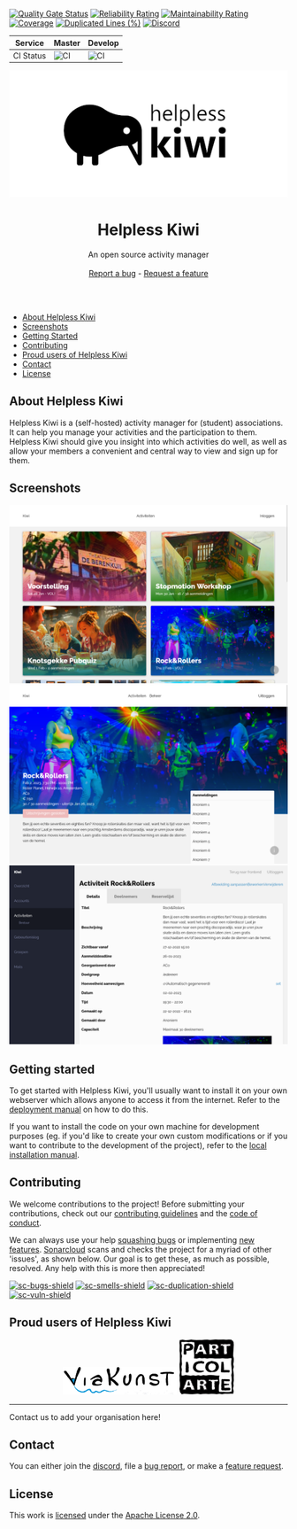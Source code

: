 [![Quality Gate Status](https://sonarcloud.io/api/project_badges/measure?project=jasperweyne_helpless-kiwi&metric=alert_status)](https://sonarcloud.io/dashboard?id=jasperweyne_helpless-kiwi) [![Reliability Rating](https://sonarcloud.io/api/project_badges/measure?project=jasperweyne_helpless-kiwi&metric=reliability_rating)](https://sonarcloud.io/dashboard?id=jasperweyne_helpless-kiwi) [![Maintainability Rating](https://sonarcloud.io/api/project_badges/measure?project=jasperweyne_helpless-kiwi&metric=sqale_rating)](https://sonarcloud.io/dashboard?id=jasperweyne_helpless-kiwi) [![Coverage](https://sonarcloud.io/api/project_badges/measure?project=jasperweyne_helpless-kiwi&metric=coverage)](https://sonarcloud.io/dashboard?id=jasperweyne_helpless-kiwi) [![Duplicated Lines (%)](https://sonarcloud.io/api/project_badges/measure?project=jasperweyne_helpless-kiwi&metric=duplicated_lines_density)](https://sonarcloud.io/dashboard?id=jasperweyne_helpless-kiwi) 
[![Discord](https://img.shields.io/discord/838843751509393458?label=discord&logo=discord)](https://discord.gg/4HUmvEnXn8)

| **Service** | **Master** | **Develop** |
|---|---|---|
| CI Status | ![CI](https://github.com/jasperweyne/helpless-kiwi/workflows/CI/badge.svg?branch=master) | ![CI](https://github.com/jasperweyne/helpless-kiwi/workflows/CI/badge.svg?branch=develop) |
<p align="center">
<img src="https://raw.githubusercontent.com/jasperweyne/helpless-kiwi/master/assets/image/readme-header.png" alt="helpless-kiwi" style="max-width:100%;">
</p>
  <h1 align="center">Helpless Kiwi</h1>
  <p align="center">An open source activity manager
    <br />
    <br />
    <a href="https://github.com/jasperweyne/helpless-kiwi/issues/new?assignees=&labels=&template=bug_report.md&title=">Report a bug</a>
    -
    <a href="https://github.com/jasperweyne/helpless-kiwi/issues/new?assignees=&labels=&template=feature_request.md&title=">Request a feature</a>
  </p>
  <br />
  <br />
  

- [About Helpless Kiwi](#about-helpless-kiwi)
- [Screenshots](#screenshots)
- [Getting Started](#getting-started)
- [Contributing](#contributing)
- [Proud users of Helpless Kiwi](#proud-users-of-helpless-kiwi)
- [Contact](#contact)
- [License](#license)


## About Helpless Kiwi
Helpless Kiwi is a (self-hosted) activity manager for (student) associations.
It can help you manage your activities and the participation to them. Helpless
Kiwi should give you insight into which activities do well, as well as allow
your members a convenient and central way to view and sign up for them.

## Screenshots
![homepage](assets/image/screen-home.png)
![activity](assets/image/screen-activity.png)
![admin-activity](assets/image/screen-admin-activity.png)

## Getting started
To get started with Helpless Kiwi, you'll usually want to install it on your own
webserver which allows anyone to access it from the internet. Refer to the
[deployment manual](DEPLOY.md) on how to do this.

If you want to install the code on your own machine for development purposes
(eg. if you'd like to create your own custom modifications or if you want to
contribute to the development of the project), refer to the 
[local installation manual](INSTALL.md).

## Contributing
We welcome contributions to the project! Before submitting your contributions, 
check out our [contributing guidelines](CONTRIBUTING.md) and the 
[code of conduct](CODE_OF_CONDUCT.md).

We can always use your help [squashing bugs][bug-list-url] or implementing [new
features][feature-list-url]. [Sonarcloud][sc-project-url] scans and checks the
project for a myriad of other 'issues', as shown below. Our goal is to get
these, as much as possible, resolved. Any help with this is more then
appreciated!

[![sc-bugs-shield]][sc-project-url] [![sc-smells-shield]][sc-project-url]
[![sc-duplication-shield]][sc-project-url] [![sc-vuln-shield]][sc-project-url] 

## Proud users of Helpless Kiwi
<p align="center">
<a href="https://viakunst-utrecht.nl/"><img src="https://raw.githubusercontent.com/jasperweyne/helpless-kiwi/develop/assets/image/readme-viakunst.png" alt="viakunst" height="50x"></a>
<a href="https://particolarte.nl/"><img src="https://raw.githubusercontent.com/jasperweyne/helpless-kiwi/develop/assets/image/readme-particolarte.png" alt="particolarte" height="100px"></a>
</p>

***
Contact us to add your organisation here!

## Contact
You can either join the [discord](https://discord.gg/4HUmvEnXn8), file a [bug
report][bug-create-url], or make a [feature request][feature-create-url].

## License
This work is [licensed](https://github.com/jasperweyne/helpless-kiwi/blob/develop/LICENSE) under the [Apache License 2.0](https://www.apache.org/licenses/LICENSE-2.0).

[sc-gate-shield]: https://sonarcloud.io/api/project_badges/measure?project=jasperweyne_helpless-kiwi&metric=alert_status
[sc-bugs-shield]: https://sonarcloud.io/api/project_badges/measure?project=jasperweyne_helpless-kiwi&metric=bugs
[sc-smells-shield]: https://sonarcloud.io/api/project_badges/measure?project=jasperweyne_helpless-kiwi&metric=code_smells
[sc-vuln-shield]: https://sonarcloud.io/api/project_badges/measure?project=jasperweyne_helpless-kiwi&metric=vulnerabilities
[sc-duplication-shield]: https://sonarcloud.io/api/project_badges/measure?project=jasperweyne_helpless-kiwi&metric=duplicated_lines_density
[sc-project-url]: https://sonarcloud.io/dashboard?id=jasperweyne_helpless-kiwi
[discord-url]: https://discord.gg/4HUmvEnXn8

[bug-create-url]: https://github.com/jasperweyne/helpless-kiwi/issues/new?assignees=&labels=&template=bug_report.md&title=
[feature-create-url]: https://github.com/jasperweyne/helpless-kiwi/issues/new?assignees=&labels=&template=feature_request.md&title=

[bug-list-url]: https://github.com/jasperweyne/helpless-kiwi/issues?q=is%3Aissue+is%3Aopen+label%3A%22type%3A+bug%22
[feature-list-url]: https://github.com/jasperweyne/helpless-kiwi/issues?q=is%3Aissue+is%3Aopen+label%3A%22type%3A+feature%22
